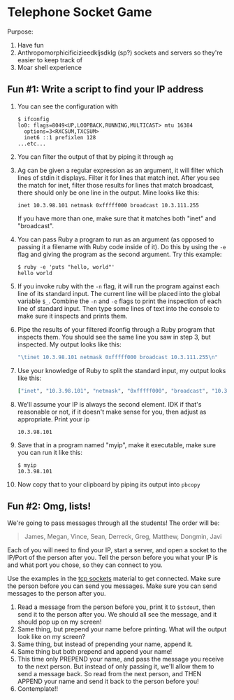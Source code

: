 Telephone Socket Game
=====================

Purpose:

1. Have fun
2. Anthropomorphicificizieedkljsdklg (sp?) sockets and servers so they're easier to keep track of
3. Moar shell experience

Fun #1: Write a script to find your IP address
----------------------------------------------

1. You can see the configuration with

   ```
   $ ifconfig
   lo0: flags=8049<UP,LOOPBACK,RUNNING,MULTICAST> mtu 16384
     options=3<RXCSUM,TXCSUM>
     inet6 ::1 prefixlen 128
   ...etc...
   ```
2. You can filter the output of that by piping it through `ag`
3. Ag can be given a regular expression as an argument,
   it will filter which lines of stdin it displays.
   Filter it for lines that match inet.
   After you see the match for inet, filter those results for lines that match broadcast,
   there should only be one line in the output.
   Mine looks like this:

   ```
   inet 10.3.98.101 netmask 0xfffff000 broadcast 10.3.111.255
   ```

   If you have more than one, make sure that it matches both "inet" and "broadcast".
4. You can pass Ruby a program to run as an argument (as opposed to passing it a filename with Ruby code inside of it).
   Do this by using the `-e` flag and giving the program as the second argument.
   Try this example:

   ```
   $ ruby -e 'puts "hello, world"'
   hello world
   ```
5. If you invoke ruby with the `-n` flag, it will run the program against each line of its standard input.
   The current line will be placed into the global variable `$_`.
   Combine the `-n` and `-e` flags to print the inspection of each line of standard input.
   Then type some lines of text into the console to make sure it inspects and prints them.
6. Pipe the results of your filtered ifconfig through a Ruby program that inspects them.
   You should see the same line you saw in step 3, but inspected. My output looks like this:

   ```ruby
   "\tinet 10.3.98.101 netmask 0xfffff000 broadcast 10.3.111.255\n"
   ```
7. Use your knowledge of Ruby to split the standard input, my output looks like this:

   ```ruby
   ["inet", "10.3.98.101", "netmask", "0xfffff000", "broadcast", "10.3.111.255"]
   ```
8. We'll assume your IP is always the second element. IDK if that's reasonable or not, if it doesn't make sense for you, then adjust as appropriate.
   Print your ip

   ```
   10.3.98.101
   ```
9. Save that in a program named "myip", make it executable, make sure you can run it like this:
   ```
   $ myip
   10.3.98.101
   ```
9. Now copy that to your clipboard by piping its output into `pbcopy`



Fun #2: Omg, lists!
-------------------

We're going to pass messages through all the students!
The order will be:

> James, Megan, Vince, Sean, Derreck, Greg, Matthew, Dongmin, Javi

Each of you will need to find your IP, start a server,
and open a socket to the IP/Port of the person after you.
Tell the person before you what your IP is and what port you chose,
so they can connect to you.

Use the examples in the [tcp sockets](https://github.com/CodePlatoon/curriculum/blob/master/phase1/tcp_sockets.md)
material to get connected. Make sure the person before you can send you messages.
Make sure you can send messages to the person after you.


1. Read a message from the person before you, print it to `$stdout`,
   then send it to the person after you. We should all see the message,
   and it should pop up on my screen!
2. Same thing, but prepend your name before printing.
   What will the output look like on my screen?
3. Same thing, but instead of prepending your name, append it.
4. Same thing but both prepend and append your name!
5. This time only PREPEND your name, and pass the message you receive to the next person.
   But instead of only passing it, we'll allow them to send a message back.
   So read from the next person, and THEN APPEND your name and send it back to the person before you!
6. Contemplate!!
